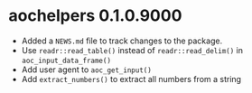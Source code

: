 # aochelpers 0.1.0.9000

* Added a `NEWS.md` file to track changes to the package.
* Use `readr::read_table()` instead of `readr::read_delim()` in `aoc_input_data_frame()`
* Add user agent to `aoc_get_input()`
* Add `extract_numbers()` to extract all numbers from a string
